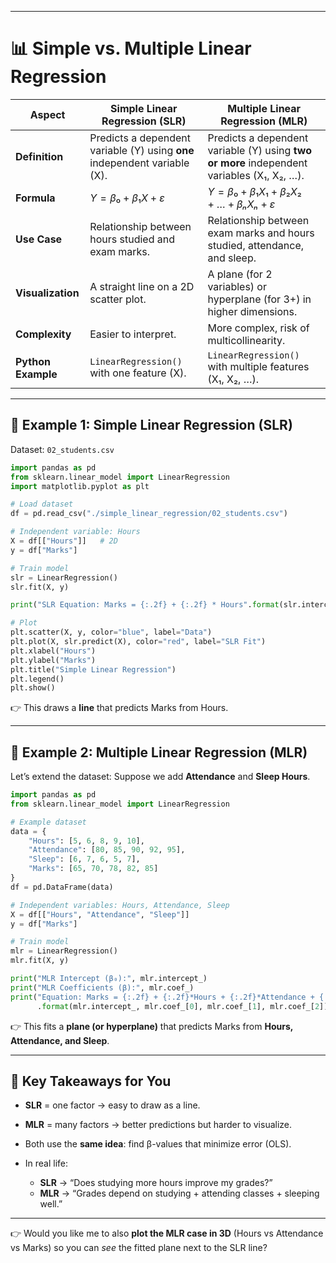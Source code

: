 
---

# 📊 Simple vs. Multiple Linear Regression

| Aspect             | **Simple Linear Regression (SLR)**                                        | **Multiple Linear Regression (MLR)**                                                       |
| ------------------ | ------------------------------------------------------------------------- | ------------------------------------------------------------------------------------------ |
| **Definition**     | Predicts a dependent variable (Y) using **one** independent variable (X). | Predicts a dependent variable (Y) using **two or more** independent variables (X₁, X₂, …). |
| **Formula**        | $Y = β₀ + β₁X + ε$                                                        | $Y = β₀ + β₁X₁ + β₂X₂ + … + βₙXₙ + ε$                                                      |
| **Use Case**       | Relationship between hours studied and exam marks.                        | Relationship between exam marks and hours studied, attendance, and sleep.                  |
| **Visualization**  | A straight line on a 2D scatter plot.                                     | A plane (for 2 variables) or hyperplane (for 3+) in higher dimensions.                     |
| **Complexity**     | Easier to interpret.                                                      | More complex, risk of multicollinearity.                                                   |
| **Python Example** | `LinearRegression()` with one feature (X).                                | `LinearRegression()` with multiple features (X₁, X₂, …).                                   |

---

## 🧮 Example 1: Simple Linear Regression (SLR)

Dataset: `02_students.csv`

```python
import pandas as pd
from sklearn.linear_model import LinearRegression
import matplotlib.pyplot as plt

# Load dataset
df = pd.read_csv("./simple_linear_regression/02_students.csv")

# Independent variable: Hours
X = df[["Hours"]]   # 2D
y = df["Marks"]

# Train model
slr = LinearRegression()
slr.fit(X, y)

print("SLR Equation: Marks = {:.2f} + {:.2f} * Hours".format(slr.intercept_, slr.coef_[0]))

# Plot
plt.scatter(X, y, color="blue", label="Data")
plt.plot(X, slr.predict(X), color="red", label="SLR Fit")
plt.xlabel("Hours")
plt.ylabel("Marks")
plt.title("Simple Linear Regression")
plt.legend()
plt.show()
```

👉 This draws a **line** that predicts Marks from Hours.

---

## 🧮 Example 2: Multiple Linear Regression (MLR)

Let’s extend the dataset: Suppose we add **Attendance** and **Sleep Hours**.

```python
import pandas as pd
from sklearn.linear_model import LinearRegression

# Example dataset
data = {
    "Hours": [5, 6, 8, 9, 10],
    "Attendance": [80, 85, 90, 92, 95],
    "Sleep": [6, 7, 6, 5, 7],
    "Marks": [65, 70, 78, 82, 85]
}
df = pd.DataFrame(data)

# Independent variables: Hours, Attendance, Sleep
X = df[["Hours", "Attendance", "Sleep"]]
y = df["Marks"]

# Train model
mlr = LinearRegression()
mlr.fit(X, y)

print("MLR Intercept (β₀):", mlr.intercept_)
print("MLR Coefficients (β):", mlr.coef_)
print("Equation: Marks = {:.2f} + {:.2f}*Hours + {:.2f}*Attendance + {:.2f}*Sleep"
      .format(mlr.intercept_, mlr.coef_[0], mlr.coef_[1], mlr.coef_[2]))
```

👉 This fits a **plane (or hyperplane)** that predicts Marks from **Hours, Attendance, and Sleep**.

---

## 🎯 Key Takeaways for You

* **SLR** = one factor → easy to draw as a line.
* **MLR** = many factors → better predictions but harder to visualize.
* Both use the **same idea**: find β-values that minimize error (OLS).
* In real life:

  * **SLR** → “Does studying more hours improve my grades?”
  * **MLR** → “Grades depend on studying + attending classes + sleeping well.”

---

👉 Would you like me to also **plot the MLR case in 3D** (Hours vs Attendance vs Marks) so you can *see* the fitted plane next to the SLR line?

